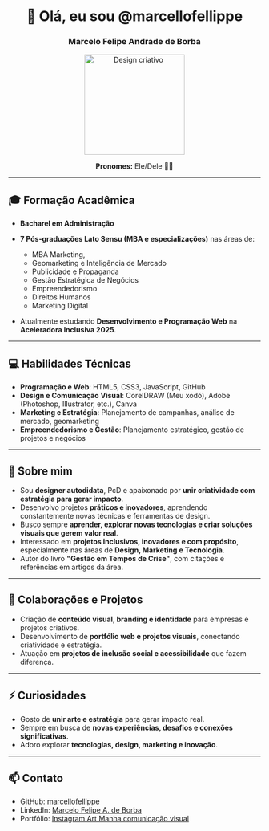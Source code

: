 <h1 align="center">👋 Olá, eu sou @marcellofellippe</h1>
<h3 align="center">Marcelo Felipe Andrade de Borba</h3>

<p align="center">
  <img src="https://i.gifer.com/YXh2.gif" alt="Design criativo" width="200"/>
</p>

<p align="center">
  <strong>Pronomes:</strong> Ele/Dele 🏳️‍🌈
</p>

---

## 🎓 Formação Acadêmica
- **Bacharel em Administração**  
- **7 Pós-graduações Lato Sensu (MBA e especializações)** nas áreas de:  
  - MBA Marketing,
  - Geomarketing e Inteligência de Mercado 
  - Publicidade e Propaganda  
  - Gestão Estratégica de Negócios  
  - Empreendedorismo  
  - Direitos Humanos  
  - Marketing Digital  

- Atualmente estudando **Desenvolvimento e Programação Web** na **Aceleradora Inclusiva 2025**.

---

## 💻 Habilidades Técnicas
- **Programação e Web**: HTML5, CSS3, JavaScript, GitHub  
- **Design e Comunicação Visual**: CorelDRAW (Meu xodó), Adobe (Photoshop, Illustrator, etc.), Canva
- **Marketing e Estratégia**: Planejamento de campanhas, análise de mercado, geomarketing  
- **Empreendedorismo e Gestão**: Planejamento estratégico, gestão de projetos e negócios  

---

## 🌱 Sobre mim
- Sou **designer autodidata**, PcD e apaixonado por **unir criatividade com estratégia para gerar impacto**.  
- Desenvolvo projetos **práticos e inovadores**, aprendendo constantemente novas técnicas e ferramentas de design.  
- Busco sempre **aprender, explorar novas tecnologias e criar soluções visuais que gerem valor real**.  
- Interessado em **projetos inclusivos, inovadores e com propósito**, especialmente nas áreas de **Design, Marketing e Tecnologia**.  
- Autor do livro **"Gestão em Tempos de Crise"**, com citações e referências em artigos da área.

---

## 💞️ Colaborações e Projetos
- Criação de **conteúdo visual, branding e identidade** para empresas e projetos criativos.  
- Desenvolvimento de **portfólio web e projetos visuais**, conectando criatividade e estratégia.  
- Atuação em **projetos de inclusão social e acessibilidade** que fazem diferença.

---

## ⚡ Curiosidades
- Gosto de **unir arte e estratégia** para gerar impacto real.  
- Sempre em busca de **novas experiências, desafios e conexões significativas**.  
- Adoro explorar **tecnologias, design, marketing e inovação**.

---

## 📫 Contato
- GitHub: [marcellofellippe](https://github.com/marcellofellippe)  
- LinkedIn: [Marcelo Felipe A. de Borba](https://www.linkedin.com/in/marcelo-felipe-andrade-de-borba-b08793266)  
- Portfólio: [Instagram Art Manha comunicação visual](https://www.instagram.com/artmanha._)
